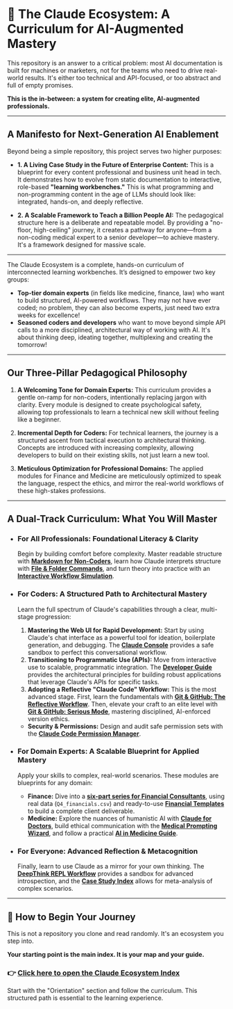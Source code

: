 # 🤖 The Claude Ecosystem: A Curriculum for AI-Augmented Mastery

This repository is an answer to a critical problem: most AI documentation is built for machines or marketers, not for the teams who need to drive real-world results. It's either too technical and API-focused, or too abstract and full of empty promises.

**This is the in-between: a system for creating elite, AI-augmented professionals.**

---

## A Manifesto for Next-Generation AI Enablement

Beyond being a simple repository, this project serves two higher purposes:

* **1. A Living Case Study in the Future of Enterprise Content:**
    This is a blueprint for every content professional and business unit head in tech. It demonstrates how to evolve from static documentation to interactive, role-based **"learning workbenches."** This is what programming and non-programming content in the age of LLMs should look like: integrated, hands-on, and deeply reflective.

* **2. A Scalable Framework to Teach a Billion People AI:**
    The pedagogical structure here is a deliberate and repeatable model. By providing a "no-floor, high-ceiling" journey, it creates a pathway for anyone—from a non-coding medical expert to a senior developer—to achieve mastery. It's a framework designed for massive scale.

---

The Claude Ecosystem is a complete, hands-on curriculum of interconnected learning workbenches. It’s designed to empower two key groups:

* **Top-tier domain experts** (in fields like medicine, finance, law) who want to build structured, AI-powered workflows. They may not have ever coded; no problem, they can also become experts, just need two extra weeks for excellence!
* **Seasoned coders and developers** who want to move beyond simple API calls to a more disciplined, architectural way of working with AI. It's about thinking deep, ideating together, multiplexing and creating the tomorrow!

---

## Our Three-Pillar Pedagogical Philosophy

1. **A Welcoming Tone for Domain Experts:**
    This curriculum provides a gentle on-ramp for non-coders, intentionally replacing jargon with clarity. Every module is designed to create psychological safety, allowing top professionals to learn a technical new skill without feeling like a beginner.

2. **Incremental Depth for Coders:**
    For technical learners, the journey is a structured ascent from tactical execution to architectural thinking. Concepts are introduced with increasing complexity, allowing developers to build on their existing skills, not just learn a new tool.

3. **Meticulous Optimization for Professional Domains:**
    The applied modules for Finance and Medicine are meticulously optimized to speak the language, respect the ethics, and mirror the real-world workflows of these high-stakes professions.

---

## A Dual-Track Curriculum: What You Will Master

* ### **For All Professionals: Foundational Literacy & Clarity**
    Begin by building comfort before complexity. Master readable structure with **[Markdown for Non-Coders](markdown_for_non_coders.html)**, learn how Claude interprets structure with **[File & Folder Commands](claude-code-commands-file-and-folder.html)**, and turn theory into practice with an **[Interactive Workflow Simulation](interactive-claude-code-workflow.html)**.

* ### **For Coders: A Structured Path to Architectural Mastery**
    Learn the full spectrum of Claude's capabilities through a clear, multi-stage progression:
    1.  **Mastering the Web UI for Rapid Development:** Start by using Claude's chat interface as a powerful tool for ideation, boilerplate generation, and debugging. The **[Claude Console](claude-console-interactive.html)** provides a safe sandbox to perfect this conversational workflow.
    2.  **Transitioning to Programmatic Use (APIs):** Move from interactive use to scalable, programmatic integration. The **[Developer Guide](developer_guide_for_claude_code.html)** provides the architectural principles for building robust applications that leverage Claude's APIs for specific tasks.
    3.  **Adopting a Reflective "Claude Code" Workflow:** This is the most advanced stage. First, learn the fundamentals with **[Git & GitHub: The Reflective Workflow](git-and-github-with-claude-code.html)**. Then, elevate your craft to an elite level with **[Git & GitHub: Serious Mode](git-and-github-with-claude-code-serious-mode.html)**, mastering disciplined, AI-enforced version ethics.

    -  **Security & Permissions:** Design and audit safe permission sets with the **[Claude Code Permission Manager](claude_code_permissions_manager.html)**.

* ### **For Domain Experts: A Scalable Blueprint for Applied Mastery**
    Apply your skills to complex, real-world scenarios. These modules are blueprints for any domain:
    * **Finance:** Dive into a **[six-part series for Financial Consultants](claude_code_for_financial_consultants_part_0.html)**, using real data (`Q4_financials.csv`) and ready-to-use **[Financial Templates](CLAUDE_TEMPLATE_Financial.md)** to build a complete client deliverable.
    * **Medicine:** Explore the nuances of humanistic AI with **[Claude for Doctors](claude-for_doctors.html)**, build ethical communication with the **[Medical Prompting Wizard](medical_prompting_wizard_deepthink_medicine.html)**, and follow a practical **[AI in Medicine Guide](ai-in-medicine-practical-guide.html)**.

* ### **For Everyone: Advanced Reflection & Metacognition**
    Finally, learn to use Claude as a mirror for your own thinking. The **[DeepThink REPL Workflow](deepthink_repl_workflow.html)** provides a sandbox for advanced introspection, and the **[Case Study Index](case-study/case_study_index.html)** allows for meta-analysis of complex scenarios.

---

## 🚀 How to Begin Your Journey

This is not a repository you clone and read randomly. It's an ecosystem you step into.

**Your starting point is the main index. It is your map and your guide.**

### 👉 **[Click here to open the Claude Ecosystem Index](index.html)**

Start with the "Orientation" section and follow the curriculum. This structured path is essential to the learning experience.